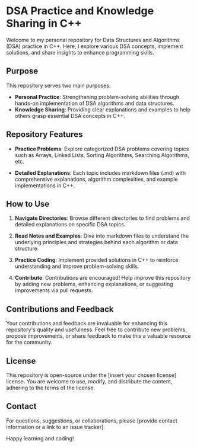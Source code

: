 # DSA Practice and Knowledge Sharing in C++

Welcome to my personal repository for Data Structures and Algorithms (DSA) practice in C++. Here, I explore various DSA concepts, implement solutions, and share insights to enhance programming skills.

## Purpose

This repository serves two main purposes:
- **Personal Practice**: Strengthening problem-solving abilities through hands-on implementation of DSA algorithms and data structures.
- **Knowledge Sharing**: Providing clear explanations and examples to help others grasp essential DSA concepts in C++.

## Repository Features

- **Practice Problems**: Explore categorized DSA problems covering topics such as Arrays, Linked Lists, Sorting Algorithms, Searching Algorithms, etc.
  
- **Detailed Explanations**: Each topic includes markdown files (.md) with comprehensive explanations, algorithm complexities, and example implementations in C++.

## How to Use

1. **Navigate Directories**: Browse different directories to find problems and detailed explanations on specific DSA topics.
  
2. **Read Notes and Examples**: Dive into markdown files to understand the underlying principles and strategies behind each algorithm or data structure.

3. **Practice Coding**: Implement provided solutions in C++ to reinforce understanding and improve problem-solving skills.

4. **Contribute**: Contributions are encouraged! Help improve this repository by adding new problems, enhancing explanations, or suggesting improvements via pull requests.

## Contributions and Feedback

Your contributions and feedback are invaluable for enhancing this repository's quality and usefulness. Feel free to contribute new problems, propose improvements, or share feedback to make this a valuable resource for the community.

## License

This repository is open-source under the [insert your chosen license] license. You are welcome to use, modify, and distribute the content, adhering to the terms of the license.

## Contact

For questions, suggestions, or collaborations, please [provide contact information or a link to an issue tracker].

Happy learning and coding!

